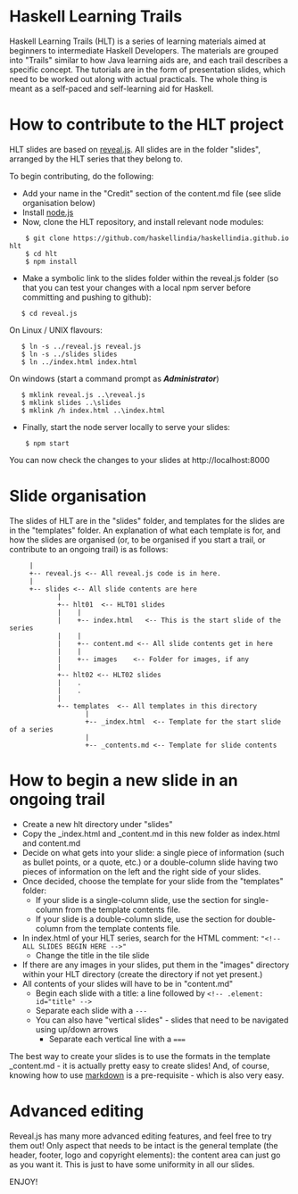 # Haskell Learning Trails
Haskell Learning Trails (HLT) is a series of learning materials aimed at beginners to intermediate Haskell Developers. The materials are grouped into "Trails" similar to how Java learning aids are, and each trail describes a specific concept. The tutorials are in the form of presentation slides, which need to be worked out along with actual practicals. The whole thing is meant as a self-paced and self-learning aid for Haskell.

# How to contribute to the HLT project
HLT slides are based on [reveal.js]. All slides are in the folder "slides", arranged by the HLT series that they belong to.

To begin contributing, do the following:

- Add your name in the "Credit" section of the content.md file (see slide organisation below)
- Install [node.js]
- Now, clone the HLT repository, and install relevant node modules:

```
    $ git clone https://github.com/haskellindia/haskellindia.github.io hlt
    $ cd hlt
    $ npm install
```
- Make a symbolic link to the slides folder within the reveal.js folder (so that you can test your
  changes with a local npm server before committing and pushing to github):
```
   $ cd reveal.js
```
   On Linux / UNIX flavours:
```
   $ ln -s ../reveal.js reveal.js
   $ ln -s ../slides slides
   $ ln ../index.html index.html
```
  On windows (start a command prompt as **_Administrator_**)
```
   $ mklink reveal.js ..\reveal.js
   $ mklink slides ..\slides
   $ mklink /h index.html ..\index.html 
```  
- Finally, start the node server locally to serve your slides:
```
    $ npm start
```
 You can now check the changes to your slides at http://localhost:8000

# Slide organisation
The slides of HLT are in the "slides" folder, and templates for the slides are in the "templates" folder. An explanation of what each template is for, and how the slides are organised (or, to be organised if you start a trail, or contribute to an ongoing trail) is as follows:

```
     |
     +-- reveal.js <-- All reveal.js code is in here.
     |
     +-- slides <-- All slide contents are here
            |
            +-- hlt01  <-- HLT01 slides
            |    |
            |    +-- index.html   <-- This is the start slide of the series
            |    |
            |    +-- content.md <-- All slide contents get in here
            |    |
            |    +-- images    <-- Folder for images, if any
            |
            +-- hlt02 <-- HLT02 slides
            |    .
            |    .
            |
            +-- templates  <-- All templates in this directory
                   |
                   +-- _index.html  <-- Template for the start slide of a series
                   |
                   +-- _contents.md <-- Template for slide contents

```

# How to begin a new slide in an ongoing trail
- Create a new hlt<nn> directory under "slides"
- Copy the _index.html and _content.md in this new folder as index.html and content.md
- Decide on what gets into your slide: a single piece of information (such as bullet points, or a quote, etc.) or a double-column slide having two pieces of information on the left and the right side of your slides.
- Once decided, choose the template for your slide from the "templates" folder:
  - If your slide is a single-column slide, use the section for single-column from the template contents file.
  - If your slide is a double-column slide, use the section for double-column from the template contents file.
- In index.html of your HLT series, search for the HTML comment: `"<!-- ALL SLIDES BEGIN HERE -->"`
  - Change the title in the tile slide
- If there are any images in your slides, put them in the "images" directory within your HLT directory (create the
  directory if not yet present.)
- All contents of your slides will have to be in "content.md"
  - Begin each slide with a title: a line followed by `<!-- .element: id="title" -->`
  - Separate each slide with a `---`   
  - You can also have "vertical slides" - slides that need to be navigated using up/down arrows
    - Separate each vertical line with a `===`

The best way to create your slides is to use the formats in the template _content.md - it is actually pretty easy to create slides! And, of course, knowing how to use [markdown] is a pre-requisite - which is also very easy.    

# Advanced editing
Reveal.js has many more advanced editing features, and feel free to try them out! Only aspect that needs to be intact is the general template (the header, footer, logo and copyright elements): the content area can just go as you want it. This is just to have some uniformity in all our slides.

ENJOY!  


[reveal.js]: https://github.com/hakimel/reveal.js
[node.js]: https://nodejs.org/en/
[markdown]: https://daringfireball.net/projects/markdown/